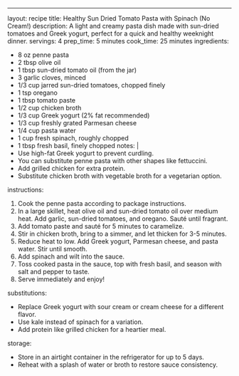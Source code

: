 ---
layout: recipe
title: Healthy Sun Dried Tomato Pasta with Spinach (No Cream!)
description: A light and creamy pasta dish made with sun-dried tomatoes and Greek yogurt, perfect for a quick and healthy weeknight dinner.
servings: 4
prep_time: 5 minutes
cook_time: 25 minutes
ingredients:
  - 8 oz penne pasta
  - 2 tbsp olive oil
  - 1 tbsp sun-dried tomato oil (from the jar)
  - 3 garlic cloves, minced
  - 1/3 cup jarred sun-dried tomatoes, chopped finely
  - 1 tsp oregano
  - 1 tbsp tomato paste
  - 1/2 cup chicken broth
  - 1/3 cup Greek yogurt (2% fat recommended)
  - 1/3 cup freshly grated Parmesan cheese
  - 1/4 cup pasta water
  - 1 cup fresh spinach, roughly chopped
  - 1 tbsp fresh basil, finely chopped
notes: |
  - Use high-fat Greek yogurt to prevent curdling.
  - You can substitute penne pasta with other shapes like fettuccini.
  - Add grilled chicken for extra protein.
  - Substitute chicken broth with vegetable broth for a vegetarian option.

instructions:
  1. Cook the penne pasta according to package instructions.
  2. In a large skillet, heat olive oil and sun-dried tomato oil over medium heat. Add garlic, sun-dried tomatoes, and oregano. Sauté until fragrant.
  3. Add tomato paste and sauté for 5 minutes to caramelize.
  4. Stir in chicken broth, bring to a simmer, and let thicken for 3-5 minutes.
  5. Reduce heat to low. Add Greek yogurt, Parmesan cheese, and pasta water. Stir until smooth.
  6. Add spinach and wilt into the sauce.
  7. Toss cooked pasta in the sauce, top with fresh basil, and season with salt and pepper to taste.
  8. Serve immediately and enjoy!

substitutions:
  - Replace Greek yogurt with sour cream or cream cheese for a different flavor.
  - Use kale instead of spinach for a variation.
  - Add protein like grilled chicken for a heartier meal.

storage:
  - Store in an airtight container in the refrigerator for up to 5 days.
  - Reheat with a splash of water or broth to restore sauce consistency.
